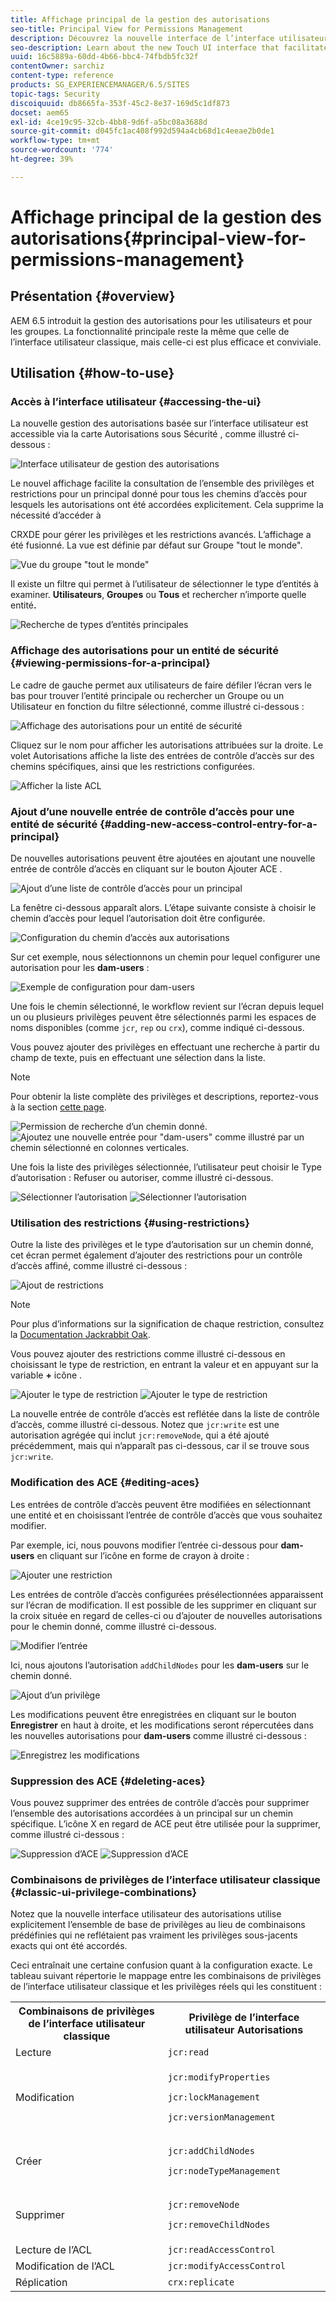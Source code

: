 ```yaml
---
title: Affichage principal de la gestion des autorisations
seo-title: Principal View for Permissions Management
description: Découvrez la nouvelle interface de l’interface utilisateur tactile qui facilite la gestion des autorisations.
seo-description: Learn about the new Touch UI interface that facilitates permissions management.
uuid: 16c5889a-60dd-4b66-bbc4-74fbdb5fc32f
contentOwner: sarchiz
content-type: reference
products: SG_EXPERIENCEMANAGER/6.5/SITES
topic-tags: Security
discoiquuid: db8665fa-353f-45c2-8e37-169d5c1df873
docset: aem65
exl-id: 4ce19c95-32cb-4bb8-9d6f-a5bc08a3688d
source-git-commit: d045fc1ac408f992d594a4cb68d1c4eeae2b0de1
workflow-type: tm+mt
source-wordcount: '774'
ht-degree: 39%

---
```



# Affichage principal de la gestion des autorisations{#principal-view-for-permissions-management}

## Présentation {#overview}

AEM 6.5 introduit la gestion des autorisations pour les utilisateurs et pour les groupes. La fonctionnalité principale reste la même que celle de l’interface utilisateur classique, mais celle-ci est plus efficace et conviviale.

## Utilisation {#how-to-use}

### Accès à l’interface utilisateur {#accessing-the-ui}

La nouvelle gestion des autorisations basée sur l’interface utilisateur est accessible via la carte Autorisations sous Sécurité , comme illustré ci-dessous :

![Interface utilisateur de gestion des autorisations](assets/screen_shot_2019-03-17at63333pm.png)

Le nouvel affichage facilite la consultation de l’ensemble des privilèges et restrictions pour un principal donné pour tous les chemins d’accès pour lesquels les autorisations ont été accordées explicitement. Cela supprime la nécessité d’accéder à

CRXDE pour gérer les privilèges et les restrictions avancés. L’affichage a été fusionné. La vue est définie par défaut sur Groupe &quot;tout le monde&quot;.

![Vue du groupe &quot;tout le monde&quot;](assets/unu-1.png)

Il existe un filtre qui permet à l’utilisateur de sélectionner le type d’entités à examiner. **Utilisateurs**, **Groupes** ou **Tous** et rechercher n’importe quelle entité&#x200B;**.**

![Recherche de types d’entités principales](assets/image2019-3-20_23-52-51.png)

### Affichage des autorisations pour un entité de sécurité {#viewing-permissions-for-a-principal}

Le cadre de gauche permet aux utilisateurs de faire défiler l’écran vers le bas pour trouver l’entité principale ou rechercher un Groupe ou un Utilisateur en fonction du filtre sélectionné, comme illustré ci-dessous :

![Affichage des autorisations pour un entité de sécurité](assets/doi-1.png)

Cliquez sur le nom pour afficher les autorisations attribuées sur la droite. Le volet Autorisations affiche la liste des entrées de contrôle d’accès sur des chemins spécifiques, ainsi que les restrictions configurées.

![Afficher la liste ACL](assets/trei-1.png)

### Ajout d’une nouvelle entrée de contrôle d’accès pour une entité de sécurité {#adding-new-access-control-entry-for-a-principal}

De nouvelles autorisations peuvent être ajoutées en ajoutant une nouvelle entrée de contrôle d’accès en cliquant sur le bouton Ajouter ACE .

![Ajout d’une liste de contrôle d’accès pour un principal](assets/patru.png)

La fenêtre ci-dessous apparaît alors. L’étape suivante consiste à choisir le chemin d’accès pour lequel l’autorisation doit être configurée.

![Configuration du chemin d’accès aux autorisations](assets/cinci-1.png)

Sur cet exemple, nous sélectionnons un chemin pour lequel configurer une autorisation pour les **dam-users** :

![Exemple de configuration pour dam-users](assets/sase-1.png)

Une fois le chemin sélectionné, le workflow revient sur l’écran depuis lequel un ou plusieurs privilèges peuvent être sélectionnés parmi les espaces de noms disponibles (comme `jcr`, `rep` ou `crx`), comme indiqué ci-dessous.

Vous pouvez ajouter des privilèges en effectuant une recherche à partir du champ de texte, puis en effectuant une sélection dans la liste.

>[!NOTE]
>
>Pour obtenir la liste complète des privilèges et descriptions, reportez-vous à la section [cette page](/help/sites-administering/user-group-ac-admin.md#access-right-management).

![Permission de recherche d’un chemin donné.](assets/image2019-3-21_0-5-47.png) ![Ajoutez une nouvelle entrée pour &quot;dam-users&quot; comme illustré par un chemin sélectionné en colonnes verticales.](assets/image2019-3-21_0-6-53.png)

Une fois la liste des privilèges sélectionnée, l’utilisateur peut choisir le Type d’autorisation : Refuser ou autoriser, comme illustré ci-dessous.

![Sélectionner l’autorisation](assets/screen_shot_2019-03-17at63938pm.png) ![Sélectionner l’autorisation](assets/screen_shot_2019-03-17at63947pm.png)

### Utilisation des restrictions {#using-restrictions}

Outre la liste des privilèges et le type d’autorisation sur un chemin donné, cet écran permet également d’ajouter des restrictions pour un contrôle d’accès affiné, comme illustré ci-dessous :

![Ajout de restrictions](assets/image2019-3-21_1-4-14.png)

>[!NOTE]
>
>Pour plus d’informations sur la signification de chaque restriction, consultez la [Documentation Jackrabbit Oak](https://jackrabbit.apache.org/oak/docs/security/authorization/restriction.html).

Vous pouvez ajouter des restrictions comme illustré ci-dessous en choisissant le type de restriction, en entrant la valeur et en appuyant sur la variable **+** icône .

![Ajouter le type de restriction](assets/sapte-1.png) ![Ajouter le type de restriction](assets/opt-1.png)

La nouvelle entrée de contrôle d’accès est reflétée dans la liste de contrôle d’accès, comme illustré ci-dessous. Notez que `jcr:write` est une autorisation agrégée qui inclut `jcr:removeNode`, qui a été ajouté précédemment, mais qui n’apparaît pas ci-dessous, car il se trouve sous `jcr:write`.

### Modification des ACE {#editing-aces}

Les entrées de contrôle d’accès peuvent être modifiées en sélectionnant une entité et en choisissant l’entrée de contrôle d’accès que vous souhaitez modifier.

Par exemple, ici, nous pouvons modifier l’entrée ci-dessous pour **dam-users** en cliquant sur l’icône en forme de crayon à droite :

![Ajouter une restriction](assets/image2019-3-21_0-35-39.png)

Les entrées de contrôle d’accès configurées présélectionnées apparaissent sur l’écran de modification. Il est possible de les supprimer en cliquant sur la croix située en regard de celles-ci ou d’ajouter de nouvelles autorisations pour le chemin donné, comme illustré ci-dessous.

![Modifier l’entrée](assets/noua-1.png)

Ici, nous ajoutons l’autorisation `addChildNodes` pour les **dam-users** sur le chemin donné.

![Ajout d’un privilège](assets/image2019-3-21_0-45-35.png)

Les modifications peuvent être enregistrées en cliquant sur le bouton **Enregistrer** en haut à droite, et les modifications seront répercutées dans les nouvelles autorisations pour **dam-users** comme illustré ci-dessous :

![Enregistrez les modifications](assets/zece-1.png)

### Suppression des ACE {#deleting-aces}

Vous pouvez supprimer des entrées de contrôle d’accès pour supprimer l’ensemble des autorisations accordées à un principal sur un chemin spécifique. L’icône X en regard de ACE peut être utilisée pour la supprimer, comme illustré ci-dessous :

![Suppression d’ACE](assets/image2019-3-21_0-53-19.png) ![Suppression d’ACE](assets/unspe.png)

### Combinaisons de privilèges de l’interface utilisateur classique {#classic-ui-privilege-combinations}

Notez que la nouvelle interface utilisateur des autorisations utilise explicitement l’ensemble de base de privilèges au lieu de combinaisons prédéfinies qui ne reflétaient pas vraiment les privilèges sous-jacents exacts qui ont été accordés.

Ceci entraînait une certaine confusion quant à la configuration exacte. Le tableau suivant répertorie le mappage entre les combinaisons de privilèges de l’interface utilisateur classique et les privilèges réels qui les constituent :

<table>
 <tbody>
  <tr>
   <th>Combinaisons de privilèges de l’interface utilisateur classique</th>
   <th>Privilège de l’interface utilisateur Autorisations</th>
  </tr>
  <tr>
   <td>Lecture</td>
   <td><code>jcr:read</code></td>
  </tr>
  <tr>
   <td>Modification</td>
   <td><p><code>jcr:modifyProperties</code></p> <p><code>jcr:lockManagement</code></p> <p><code>jcr:versionManagement</code></p> </td>
  </tr>
  <tr>
   <td>Créer</td>
   <td><p><code>jcr:addChildNodes</code></p> <p><code>jcr:nodeTypeManagement</code></p> </td>
  </tr>
  <tr>
   <td>Supprimer</td>
   <td><p><code>jcr:removeNode</code></p> <p><code>jcr:removeChildNodes</code></p> </td>
  </tr>
  <tr>
   <td>Lecture de l’ACL</td>
   <td><code>jcr:readAccessControl</code></td>
  </tr>
  <tr>
   <td>Modification de l’ACL</td>
   <td><code>jcr:modifyAccessControl</code></td>
  </tr>
  <tr>
   <td>Réplication</td>
   <td><code>crx:replicate</code></td>
  </tr>
 </tbody>
</table>
